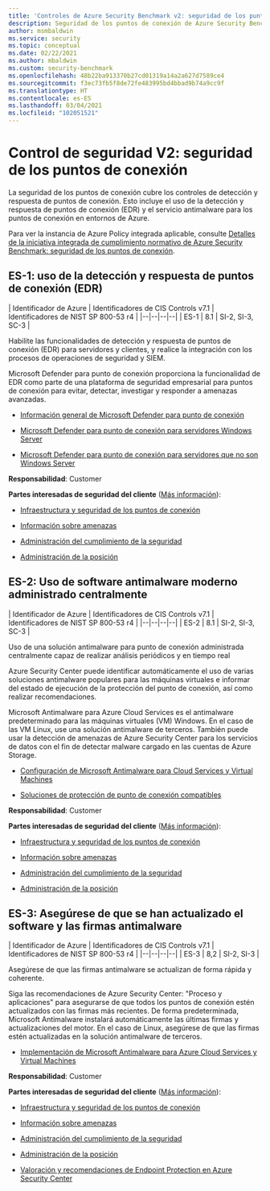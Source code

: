 ```yaml
---
title: 'Controles de Azure Security Benchmark v2: seguridad de los puntos de conexión'
description: Seguridad de los puntos de conexión de Azure Security Benchmark v2
author: msmbaldwin
ms.service: security
ms.topic: conceptual
ms.date: 02/22/2021
ms.author: mbaldwin
ms.custom: security-benchmark
ms.openlocfilehash: 48b22ba913370b27cd01319a14a2a627d7589ce4
ms.sourcegitcommit: f3ec73fb5f8de72fe483995bd4bbad9b74a9cc9f
ms.translationtype: HT
ms.contentlocale: es-ES
ms.lasthandoff: 03/04/2021
ms.locfileid: "102051521"
---
```

# <a name="security-control-v2-endpoint-security"></a>Control de seguridad V2: seguridad de los puntos de conexión

La seguridad de los puntos de conexión cubre los controles de detección y respuesta de puntos de conexión. Esto incluye el uso de la detección y respuesta de puntos de conexión (EDR) y el servicio antimalware para los puntos de conexión en entornos de Azure.

Para ver la instancia de Azure Policy integrada aplicable, consulte [Detalles de la iniciativa integrada de cumplimiento normativo de Azure Security Benchmark: seguridad de los puntos de conexión](../../governance/policy/samples/azure-security-benchmark.md#endpoint-security).

## <a name="es-1-use-endpoint-detection-and-response-edr"></a>ES-1: uso de la detección y respuesta de puntos de conexión (EDR)

| Identificador de Azure | Identificadores de CIS Controls v7.1 | Identificadores de NIST SP 800-53 r4 |
|--|--|--|--|
| ES-1 | 8.1 | SI-2, SI-3, SC-3 |

Habilite las funcionalidades de detección y respuesta de puntos de conexión (EDR) para servidores y clientes, y realice la integración con los procesos de operaciones de seguridad y SIEM.

Microsoft Defender para punto de conexión proporciona la funcionalidad de EDR como parte de una plataforma de seguridad empresarial para puntos de conexión para evitar, detectar, investigar y responder a amenazas avanzadas.

- [Información general de Microsoft Defender para punto de conexión](/windows/security/threat-protection/microsoft-defender-atp/microsoft-defender-advanced-threat-protection)

- [Microsoft Defender para punto de conexión para servidores Windows Server](/windows/security/threat-protection/microsoft-defender-atp/configure-server-endpoints)

- [Microsoft Defender para punto de conexión para servidores que no son Windows Server](/windows/security/threat-protection/microsoft-defender-atp/configure-endpoints-non-windows)

**Responsabilidad**: Customer

**Partes interesadas de seguridad del cliente** ([Más información](/azure/cloud-adoption-framework/organize/cloud-security#security-functions)):

- [Infraestructura y seguridad de los puntos de conexión](/azure/cloud-adoption-framework/organize/cloud-security)

- [Información sobre amenazas](/azure/cloud-adoption-framework/organize/cloud-security-threat-intelligence)

- [Administración del cumplimiento de la seguridad](/azure/cloud-adoption-framework/organize/cloud-security-compliance-management)

- [Administración de la posición](/azure/cloud-adoption-framework/organize/cloud-security-compliance-management)

## <a name="es-2-use-centrally-managed-modern-anti-malware-software"></a>ES-2: Uso de software antimalware moderno administrado centralmente

| Identificador de Azure | Identificadores de CIS Controls v7.1 | Identificadores de NIST SP 800-53 r4 |
|--|--|--|--|
| ES-2 | 8.1 | SI-2, SI-3, SC-3 |

Uso de una solución antimalware para punto de conexión administrada centralmente capaz de realizar análisis periódicos y en tiempo real

Azure Security Center puede identificar automáticamente el uso de varias soluciones antimalware populares para las máquinas virtuales e informar del estado de ejecución de la protección del punto de conexión, así como realizar recomendaciones. 

Microsoft Antimalware para Azure Cloud Services es el antimalware predeterminado para las máquinas virtuales (VM) Windows. En el caso de las VM Linux, use una solución antimalware de terceros. También puede usar la detección de amenazas de Azure Security Center para los servicios de datos con el fin de detectar malware cargado en las cuentas de Azure Storage. 

- [Configuración de Microsoft Antimalware para Cloud Services y Virtual Machines](../fundamentals/antimalware.md)

- [Soluciones de protección de punto de conexión compatibles](../../security-center/security-center-services.md?tabs=features-windows#supported-endpoint-protection-solutions-)

**Responsabilidad**: Customer

**Partes interesadas de seguridad del cliente** ([Más información](/azure/cloud-adoption-framework/organize/cloud-security#security-functions)):

- [Infraestructura y seguridad de los puntos de conexión](/azure/cloud-adoption-framework/organize/cloud-security)

- [Información sobre amenazas](/azure/cloud-adoption-framework/organize/cloud-security-threat-intelligence)

- [Administración del cumplimiento de la seguridad](/azure/cloud-adoption-framework/organize/cloud-security-compliance-management)

- [Administración de la posición](/azure/cloud-adoption-framework/organize/cloud-security-compliance-management)

## <a name="es-3-ensure-anti-malware-software-and-signatures-are-updated"></a>ES-3: Asegúrese de que se han actualizado el software y las firmas antimalware

| Identificador de Azure | Identificadores de CIS Controls v7.1 | Identificadores de NIST SP 800-53 r4 |
|--|--|--|--|
| ES-3 | 8,2 | SI-2, SI-3 |

Asegúrese de que las firmas antimalware se actualizan de forma rápida y coherente.

Siga las recomendaciones de Azure Security Center: "Proceso y aplicaciones" para asegurarse de que todos los puntos de conexión estén actualizados con las firmas más recientes. De forma predeterminada, Microsoft Antimalware instalará automáticamente las últimas firmas y actualizaciones del motor. En el caso de Linux, asegúrese de que las firmas estén actualizadas en la solución antimalware de terceros.

- [Implementación de Microsoft Antimalware para Azure Cloud Services y Virtual Machines](../fundamentals/antimalware.md)

**Responsabilidad**: Customer

**Partes interesadas de seguridad del cliente** ([Más información](/azure/cloud-adoption-framework/organize/cloud-security#security-functions)):

- [Infraestructura y seguridad de los puntos de conexión](/azure/cloud-adoption-framework/organize/cloud-security)

- [Información sobre amenazas](/azure/cloud-adoption-framework/organize/cloud-security-threat-intelligence)

- [Administración del cumplimiento de la seguridad](/azure/cloud-adoption-framework/organize/cloud-security-compliance-management)

- [Administración de la posición](/azure/cloud-adoption-framework/organize/cloud-security-compliance-management)

- [Valoración y recomendaciones de Endpoint Protection en Azure Security Center](../../security-center/security-center-endpoint-protection.md)